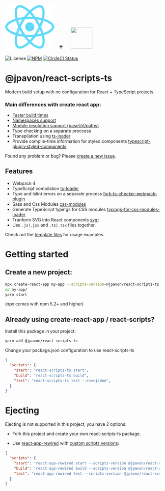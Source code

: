 ## ![react-scripts-ts](template/src/logo.svg)&nbsp;&nbsp;&nbsp;<span>+</span>&nbsp;&nbsp;&nbsp;&nbsp;&nbsp;<img src="https://github.com/remojansen/logo.ts/raw/master/ts.png"  width="70" height="70" />

![License](https://img.shields.io/github/license/jpavon/react-scripts-ts.svg)
[![NPM](https://img.shields.io/npm/v/@jpavon/react-scripts-ts.svg)](https://www.npmjs.com/package/@jpavon/react-scripts-ts)
[![CircleCI Status](https://circleci.com/gh/jpavon/react-scripts-ts.svg?style=shield&circle-token=:circle-token)](https://circleci.com/gh/jpavon/react-scripts-ts)

# @jpavon/react-scripts-ts

Modern build setup with no configuration for React + TypeScript projects.

### Main differences with create react app:

- [Faster build times](https://github.com/jpavon/react-scripts-ts/issues/7#issue-394549780)
- [Namespaces support](https://www.typescriptlang.org/docs/handbook/namespaces.html)
- [Module resolution support (baseUrl/paths)](https://www.typescriptlang.org/docs/handbook/module-resolution.html)
- Type checking	on a separate proccess
- Transpilation using [ts-loader](https://github.com/TypeStrong/ts-loader)
- Provide compile-time information for styled components [typescript-plugin-styled-components](https://github.com/Igorbek/typescript-plugin-styled-components)

Found any problem or bug? Please [create a new issue](https://github.com/jpavon/react-scripts-ts/issues).

## Features

- Webpack 4
- TypeScript compilation [ts-loader](https://github.com/TypeStrong/ts-loader)
- Type and tslint errors on a separate process [fork-ts-checker-webpack-plugin](https://github.com/Realytics/fork-ts-checker-webpack-plugin)
- Sass and Css Modules [css-modules](https://github.com/css-modules/css-modules)
- Generate TypeScript typings for CSS modules [typings-for-css-modules-loader](https://github.com/jpavon/typings-for-css-modules-loader)
- Tranform SVG into React components [svgr](https://github.com/smooth-code/svgr)
- Use `.js|.jsx` and `.ts|.tsx` files together.

Check out the [template files](template) for usage examples.

# Getting started

## Create a new project:

```bash
npx create-react-app my-app --scripts-version=@jpavon/react-scripts-ts
cd my-app/
yarn start
```
(npx comes with npm 5.2+ and higher)

## Already using create-react-app / react-scripts?

Install this package in yout project:

```bash
yarn add @jpavon/react-scripts-ts
```

Change your package.json configuration to use react-scripts-ts

```json
{
  "scripts": {
    "start": "react-scripts-ts start",
    "build": "react-scripts-ts build",
    "test": "react-scripts-ts test --env=jsdom",
  }
}
```

# Ejecting

Ejecting is not supported in this project, you have 2 options:

- Fork this project and create your own react-scripts-ts package.

- Use [react-app-rewired](https://github.com/timarney/react-app-rewired) with [custom scripts versions](https://github.com/timarney/react-app-rewired#2-custom-scripts-versions):

```json
{
  "scripts": {
    "start": "react-app-rewired start --scripts-version @jpavon/react-scripts-ts",
    "build": "react-app-rewired build --scripts-version @jpavon/react-scripts-ts",
    "test": "react-app-rewired test --scripts-version @jpavon/react-scripts-ts --env=jsdom"
  }
}
```
